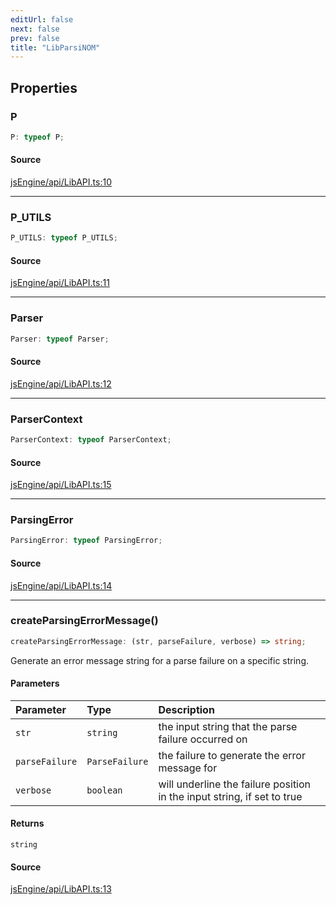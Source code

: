 ```yaml
---
editUrl: false
next: false
prev: false
title: "LibParsiNOM"
---
```


## Properties

### P

```ts
P: typeof P;
```

#### Source

[jsEngine/api/LibAPI.ts:10](https://github.com/mProjectsCode/obsidian-js-engine-plugin/blob/ed3359bafa6ca5667a1f852b3d8e87476c86ce23/jsEngine/api/LibAPI.ts#L10)

***

### P\_UTILS

```ts
P_UTILS: typeof P_UTILS;
```

#### Source

[jsEngine/api/LibAPI.ts:11](https://github.com/mProjectsCode/obsidian-js-engine-plugin/blob/ed3359bafa6ca5667a1f852b3d8e87476c86ce23/jsEngine/api/LibAPI.ts#L11)

***

### Parser

```ts
Parser: typeof Parser;
```

#### Source

[jsEngine/api/LibAPI.ts:12](https://github.com/mProjectsCode/obsidian-js-engine-plugin/blob/ed3359bafa6ca5667a1f852b3d8e87476c86ce23/jsEngine/api/LibAPI.ts#L12)

***

### ParserContext

```ts
ParserContext: typeof ParserContext;
```

#### Source

[jsEngine/api/LibAPI.ts:15](https://github.com/mProjectsCode/obsidian-js-engine-plugin/blob/ed3359bafa6ca5667a1f852b3d8e87476c86ce23/jsEngine/api/LibAPI.ts#L15)

***

### ParsingError

```ts
ParsingError: typeof ParsingError;
```

#### Source

[jsEngine/api/LibAPI.ts:14](https://github.com/mProjectsCode/obsidian-js-engine-plugin/blob/ed3359bafa6ca5667a1f852b3d8e87476c86ce23/jsEngine/api/LibAPI.ts#L14)

***

### createParsingErrorMessage()

```ts
createParsingErrorMessage: (str, parseFailure, verbose) => string;
```

Generate an error message string for a parse failure on a specific string.

#### Parameters

| Parameter | Type | Description |
| :------ | :------ | :------ |
| `str` | `string` | the input string that the parse failure occurred on |
| `parseFailure` | `ParseFailure` | the failure to generate the error message for |
| `verbose` | `boolean` | will underline the failure position in the input string, if set to true |

#### Returns

`string`

#### Source

[jsEngine/api/LibAPI.ts:13](https://github.com/mProjectsCode/obsidian-js-engine-plugin/blob/ed3359bafa6ca5667a1f852b3d8e87476c86ce23/jsEngine/api/LibAPI.ts#L13)
